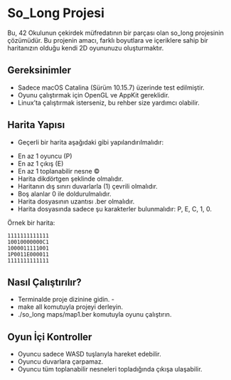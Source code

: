 # So_Long Projesi
Bu, 42 Okulunun çekirdek müfredatının bir parçası olan so_long projesinin çözümüdür. Bu projenin amacı, farklı boyutlara ve içeriklere sahip bir haritanızın olduğu kendi 2D oyununuzu oluşturmaktır.

## Gereksinimler
- Sadece macOS Catalina (Sürüm 10.15.7) üzerinde test edilmiştir.
- Oyunu çalıştırmak için OpenGL ve AppKit gereklidir.
- Linux’ta çalıştırmak isterseniz, bu rehber size yardımcı olabilir.

## Harita Yapısı
* Geçerli bir harita aşağıdaki gibi yapılandırılmalıdır:
- En az 1 oyuncu (P)
- En az 1 çıkış (E)
- En az 1 toplanabilir nesne ©
- Harita dikdörtgen şeklinde olmalıdır.
- Haritanın dış sınırı duvarlarla (1) çevrili olmalıdır.
- Boş alanlar 0 ile doldurulmalıdır.
- Harita dosyasının uzantısı .ber olmalıdır.
- Harita dosyasında sadece şu karakterler bulunmalıdır: P, E, C, 1, 0.

Örnek bir harita:

```
1111111111111
10010000000C1
1000011111001
1P0011E000011
1111111111111
```

## Nasıl Çalıştırılır?
- Terminalde proje dizinine gidin. -
- make all komutuyla projeyi derleyin.
- ./so_long maps/map1.ber komutuyla oyunu çalıştırın.

## Oyun İçi Kontroller
- Oyuncu sadece WASD tuşlarıyla hareket edebilir.
- Oyuncu duvarlara çarpamaz.
- Oyuncu tüm toplanabilir nesneleri topladığında çıkışa ulaşabilir.
